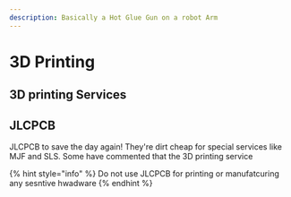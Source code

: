 ```yaml
---
description: Basically a Hot Glue Gun on a robot Arm
---
```


# 3D Printing

## 3D printing Services

## JLCPCB

JLCPCB to save the day again! They're dirt cheap for special services like MJF and SLS. Some have commented that the 3D printing service&#x20;

{% hint style="info" %}
Do not use JLCPCB for printing or manufatcuring any sesntive hwadware&#x20;
{% endhint %}
